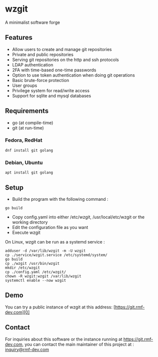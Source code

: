 # wzgit

A minimalist software forge

## Features

* Allow users to create and manage git repositories
* Private and public repositories
* Serving git repositories on the http and ssh protocols
* LDAP authentication
* 2FA with time-based one-time passwords
* Option to use token authentication when doing git operations
* Basic brute-force protection
* User groups
* Privilege system for read/write access
* Support for sqlite and mysql databases

## Requirements

* go (at compile-time)
* git (at run-time)

### Fedora, RedHat
```
dnf install git golang
```

### Debian, Ubuntu
```
apt install git golang
```

## Setup

* Build the program with the following command :
```
go build
```
* Copy config.yaml into either /etc/wzgit, /usr/local/etc/wzgit or the working directory
* Edit the configuration file as you want
* Execute wzgit

On Linux, wzgit can be run as a systemd service :
```
adduser -d /var/lib/wzgit -m -U wzgit
cp ./service/wzgit.service /etc/systemd/system/
go build
cp ./wzgit /usr/bin/wzgit
mkdir /etc/wzgit
cp ./config.yaml /etc/wzgit/
chown -R wzgit:wzgit /var/lib/wzgit
systemctl enable --now wzgit
```

## Demo

You can try a public instance of wzgit at this address: [https://git.rmf-dev.com][0]

## Contact

For inquiries about this software or the instance running at https://git.rmf-dev.com, you can contact the main maintainer of this project at : inquiry@rmf-dev.com

[0]: https://git.rmf-dev.com

